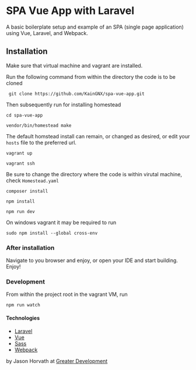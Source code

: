 # SPA Vue App with Laravel

A basic boilerplate setup and example of an SPA (single page application) using Vue, Laravel, and Webpack.

## Installation
Make sure that virtual machine and vagrant are installed.

Run the following command from within the directory the code is to be cloned
```
 git clone https://github.com/KainGNX/spa-vue-app.git

 ```

Then subsequently run for installing homestead
```
cd spa-vue-app

vendor/bin/homestead make
```

The default homstead install can remain, or changed as desired, or edit your `hosts` file to the preferred url. 
```
vagrant up

vagrant ssh
```

Be sure to change the directory where the code is within virutal machine, check `Homestead.yaml`
```
composer install

npm install

npm run dev
```

On windows vagrant it may be required to run
```
sudo npm install --global cross-env
```

### After installation

Navigate to you browser and enjoy, or open your IDE and start building. Enjoy!

### Development

From within the project root in the vagrant VM, run

```
npm run watch
```

#### Technologies
- [Laravel](https:/laravel.com)
- [Vue](https://vuejs.org)
- [Sass](https://sass-lang.com/)
- [Webpack](https://webpack.js.org/)

by Jason Horvath at [Greater Development](https://www.greaterdevelopment.com/)
